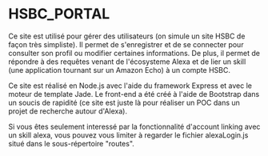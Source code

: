 # HSBC_PORTAL

Ce site est utilisé pour gérer des utilisateurs (on simule un site HSBC de façon très simpliste). Il permet de s'enregistrer et de se connecter pour consulter son profil ou modifier certaines informations. De plus, il permet de répondre à des requêtes venant de l'écosysteme Alexa et de lier un skill (une application tournant sur un Amazon Echo) à un compte HSBC.

Ce site est réalisé en Node.js avec l'aide du framework Express et avec le moteur de template Jade. Le front-end a été créé à l'aide de  Bootstrap dans un soucis de rapidité (ce site est juste là pour réaliser un POC dans un projet de recherche autour d'Alexa).

Si vous êtes seulement interessé par la fonctionnalité d'account linking avec un skill alexa, vous pouvez vous limiter à regarder le fichier alexaLogin.js situé dans le sous-répertoire "routes".
